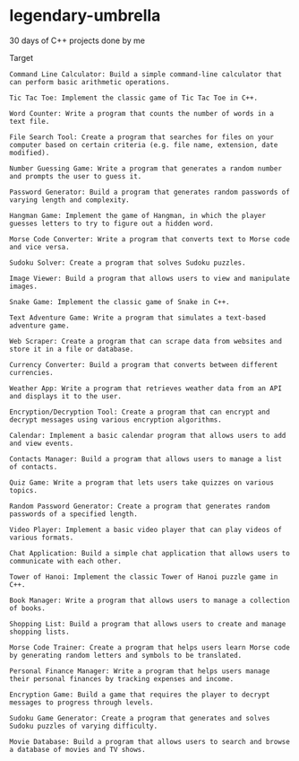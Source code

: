 # legendary-umbrella
30 days of C++ projects done by me


Target

    Command Line Calculator: Build a simple command-line calculator that can perform basic arithmetic operations.

    Tic Tac Toe: Implement the classic game of Tic Tac Toe in C++.

    Word Counter: Write a program that counts the number of words in a text file.

    File Search Tool: Create a program that searches for files on your computer based on certain criteria (e.g. file name, extension, date modified).

    Number Guessing Game: Write a program that generates a random number and prompts the user to guess it.

    Password Generator: Build a program that generates random passwords of varying length and complexity.

    Hangman Game: Implement the game of Hangman, in which the player guesses letters to try to figure out a hidden word.

    Morse Code Converter: Write a program that converts text to Morse code and vice versa.

    Sudoku Solver: Create a program that solves Sudoku puzzles.

    Image Viewer: Build a program that allows users to view and manipulate images.

    Snake Game: Implement the classic game of Snake in C++.

    Text Adventure Game: Write a program that simulates a text-based adventure game.

    Web Scraper: Create a program that can scrape data from websites and store it in a file or database.

    Currency Converter: Build a program that converts between different currencies.

    Weather App: Write a program that retrieves weather data from an API and displays it to the user.

    Encryption/Decryption Tool: Create a program that can encrypt and decrypt messages using various encryption algorithms.

    Calendar: Implement a basic calendar program that allows users to add and view events.

    Contacts Manager: Build a program that allows users to manage a list of contacts.

    Quiz Game: Write a program that lets users take quizzes on various topics.

    Random Password Generator: Create a program that generates random passwords of a specified length.

    Video Player: Implement a basic video player that can play videos of various formats.

    Chat Application: Build a simple chat application that allows users to communicate with each other.

    Tower of Hanoi: Implement the classic Tower of Hanoi puzzle game in C++.

    Book Manager: Write a program that allows users to manage a collection of books.

    Shopping List: Build a program that allows users to create and manage shopping lists.

    Morse Code Trainer: Create a program that helps users learn Morse code by generating random letters and symbols to be translated.

    Personal Finance Manager: Write a program that helps users manage their personal finances by tracking expenses and income.

    Encryption Game: Build a game that requires the player to decrypt messages to progress through levels.

    Sudoku Game Generator: Create a program that generates and solves Sudoku puzzles of varying difficulty.

    Movie Database: Build a program that allows users to search and browse a database of movies and TV shows.

